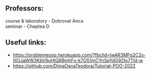 ## Professors:
course & laboratory - Dobrovat Anca \
seminar - Cheptea D

## Useful links:
- https://problemeoop.herokuapp.com/?fbclid=IwAR3MFg2C2s-IIIOJaWW3KbV9uHIQ6BmhFx-k7OS1mCYnSpYdG9Zto7Tld-w
- https://github.com/DimaOanaTeodora/Tutoriat-POO-2022